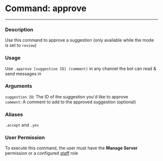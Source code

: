 # Command: approve
---
### Description
Use this command to approve a suggestion (only available while the mode is set to `review`)

### Usage
Use `.approve [suggestion ID] (comment)` in any channel the bot can read & send messages in

### Arguments
`suggestion ID`: The ID of the suggestion you'd like to approve\
`comment`: A comment to add to the approved suggestion (optional) 

### Aliases
`.accept` and `.yes`

### User Permission
To execute this command, the user must have the **Manage Server** permission or a configured [staff](/config/staffroles.md) role
